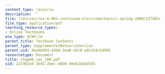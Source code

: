 ```yaml
---
content_type: resource
description: ''
file: /courses/res-6-001-continuum-electromechanics-spring-2009/227d82e43b412bec48b049a62da02b55_chap06_sec_100.pdf
file_type: application/pdf
learning_resource_types:
- Online Textbooks
ocw_type: OCWFile
parent_title: Textbook Contents
parent_type: SupplementalResourceSection
parent_uid: 94a6b993-49b0-3ea8-a5c0-a911b9c5d985
resourcetype: Document
title: chap06_sec_100.pdf
uid: 227d82e4-3b41-2bec-48b0-49a62da02b55
---
```


